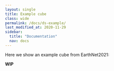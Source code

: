 ```yaml
---
layout: single
title: Example cube
class: wide
permalink: /docs/ds-example/
last_modified_at: 2020-11-29
sidebar:
  title: "Documentation"
  nav: docs
---
```


Here we show an example cube from EarthNet2021:

**WIP**